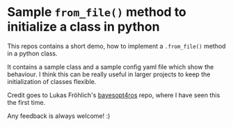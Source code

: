 # Sample `from_file()` method to initialize a class in python

This repos contains a short demo, how to implement a `.from_file()` method in a python class.

It contains a sample class and a sample config yaml file which show the behaviour. I think this can be really useful in larger projects to keep the initialization of classes flexible.

Credit goes to Lukas Fröhlich's [bayesopt4ros](https://github.com/lukasfro/bayesopt4ros/) repo, where I have seen this the first time.

Any feedback is always welcome! :)